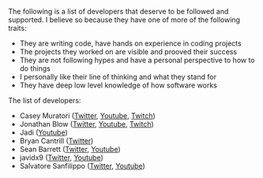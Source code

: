 
The following is a list of developers that deserve to be followed and supported. I believe so because they have one of more of the following traits:

- They are writing code, have hands on experience in coding projects
- The projects they worked on are visible and prooved their success
- They are not following hypes and have a personal perspective to how to do things
- I personally like their line of thinking and what they stand for
- They have deep low level knowledge of how software works


The list of developers:

- Casey Muratori ([Twitter](https://twitter.com/cmuratori), [Youtube](https://www.youtube.com/c/MollyRocket/featured), [Twitch](https://www.twitch.tv/handmade_hero))
- Jonathan Blow ([Twitter](https://twitter.com/Jonathan_Blow), [Youtube](https://www.youtube.com/user/jblow888), [Twitch](https://www.twitch.tv/j_blow))
- Jadi ([Youtube](https://www.youtube.com/c/geekingjadi/featured))
- Bryan Cantrill ([Twitter](https://twitter.com/bcantrill))
- Sean Barrett ([Twitter](https://twitter.com/nothings), [Youtube](https://www.youtube.com/c/SeanTBarrett))
- javidx9 ([Twitter](https://twitter.com/javidx9), [Youtube](https://www.youtube.com/javidx9))
- Salvatore Sanfilippo ([Twitter](https://twitter.com/antirez), [Youtube](https://www.youtube.com/user/antirez))
